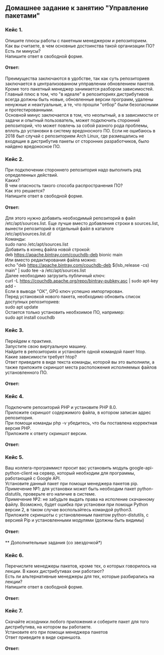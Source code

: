## Домашнее задание к занятию "Управление пакетами"  

### Кейс 1.  
Опишите плюсы работы с пакетным менеджером и репозиторием.  
Как вы считаете, в чем основные достоинства такой организации ПО?  
Есть ли минусы?  
Напишите ответ в свободной форме.  

#### Ответ:  
Преимущества заключаются в удобстве, так как суть репозиториев заключается в централизованном упправлении обновлением пакетов. Кроме того пакетный менеджер занимается разбором зависимостей. Главный плюс в том, что "в идеале" в репозиториях дистрибутивов всегда должны быть новые, обновленные версии программ, удалены ненужные и неактуальные, а те, что прошли "отбор" были безопасными и протестированными.   
Основной минус заключается в том, что неопытный, а в зависимости от задачи и опытный пользователь, может подключить сторонний репозиторий, что может повлечь за собой разного рода проблемы, вплоть до установки в систему вредоносного ПО. Если не ошибаюсь в 2018 был случай с репозиторием Arch Linux, где размещались не входящие в дистрибутив пакеты от сторонних разработчиков, было найдено вредоносное ПО.


### Кейс 2.  
При подключении стороннего репозитория надо выполнить ряд определенных действий.  
Каких?  
В чем опасность такого способа распространения ПО?  
Как это решается?  
Напишите ответ в свободной форме.  

#### Ответ:  
Для этого нужно добавить необходимый репозиторий в файл /etc/apt/sources.list. Еще лучше вместо добавления строки в sources.list, вынести репозиторий в отдельный файл в каталоге /etc/apt/sources.list.d/  
Команды:  
sudo nano /etc/apt/sources.list  
Добавить в конец файла новой строкой:  
deb https://apache.bintray.com/couchdb-deb bionic main  
Или вместо редактирования файла можно:  
echo "deb https://apache.bintray.com/couchdb-deb $(lsb_release -cs) main" | sudo tee -a /etc/apt/sources.list  
Далее необходимо загрузить публичный ключ:  
curl -L https://couchdb.apache.org/repo/bintray-pubkey.asc | sudo apt-key add -  
Если в выводе "ОК", GPG ключ успешно импортирован.  
Перед установкой нового пакета, необходимо обновить список доступных репозиториев:  
sudo apt update  
Остается только установить необхоимое ПО, например:  
sudo apt install couchdb  

### Кейс 3.  
Перейдем к практике.  
Запустите свою виртуальную машину.  
Найдите в репозиториях и установите одной командой пакет htop.  
Какие зависимости требует htop?  
Ответ приведите в виде текста команды, которой вы это выполнили, а также приложите скриншот места расположения исполняемых файлов установленного ПО.  

#### Ответ:  


### Кейс 4.  
Подключите репозиторий PHP и установите PHP 8.0.  
Приложите скриншот содержимого файла, в котором записан адрес репозитория.  
При помощи команды php -v убедитесь, что бы поставлена корректная версия PHP.  
Приложите к ответу скриншот версии.  

#### Ответ:  


### Кейс 5.  
Ваш коллега-программист просит вас установить модуль google-api-python-client на сервер, который необходим для программы, работающей с Google API.  
Установите данный пакет при помощи менеджера пакетов pip.  
Примечение №1: для установки может быть необходим пакет python-distutils, проверьте его наличие в системе.  
Примечение №2: не забудьте выдать права на исполение скачанному файлу. Возможно, будет ошибка при установки при помощи Python версии 2, в таком случае воспользйтесь командой python3.  
Приложите скриншоты с установленным пакетом python-distutils, с версией Pip и установленными модулями (должны быть видимы)  

#### Ответ:  

**
Дополнительные задания (со звездочкой*)  

### Кейс 6.  
Перечислите менеджеры пакетов, кроме тех, о которых говорилось на лекции. В каких дистрибутивах они работают?  
Есть ли альтернативные менеджеры для тех, которые разбирались на лекции?  
Напишите ответ в свободной форме.  

#### Ответ:  

### Кейс 7.  
Скачайте исходники любого приложения и соберите пакет для того дистрибутива, на котором вы работаете.  
Установите его при помощи менеджера пакетов  
Ответ приведите в виде скриншота.  

#### Ответ:  


